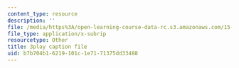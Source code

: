```yaml
---
content_type: resource
description: ''
file: /media/https%3A/open-learning-course-data-rc.s3.amazonaws.com/15-071-the-analytics-edge-spring-2017/b7b704b16219101c1e7171375dd33488_iR1nRg-jm1o.srt
file_type: application/x-subrip
resourcetype: Other
title: 3play caption file
uid: b7b704b1-6219-101c-1e71-71375dd33488
---
```

